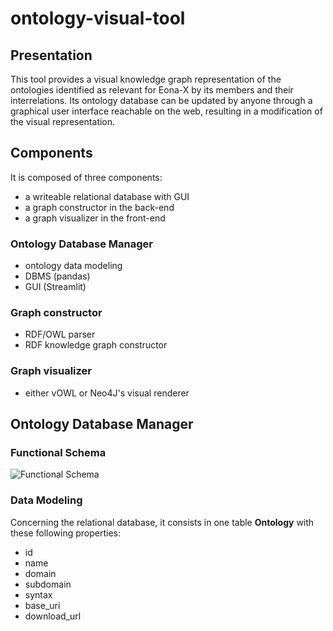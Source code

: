# ontology-visual-tool

## Presentation
This tool provides a visual knowledge graph representation of the ontologies identified as relevant for Eona-X by its members and their interrelations. Its ontology database can be updated by anyone through a graphical user interface reachable on the web, resulting in a modification of the visual representation.

## Components
It is composed of three components:
 + a writeable relational database with GUI
 + a graph constructor in the back-end
 + a graph visualizer in the front-end

### Ontology Database Manager
 + ontology data modeling
 + DBMS (pandas)
 + GUI (Streamlit)

### Graph constructor
 + RDF/OWL parser
 + RDF knowledge graph constructor

### Graph visualizer
 + either vOWL or Neo4J's visual renderer

## Ontology Database Manager

### Functional Schema
![Functional Schema](docs/20240808_data_quality_scoring_tool_python_project_architecture)

### Data Modeling
Concerning the relational database, it consists in one table **Ontology** with these following properties:
 + id
 + name
 + domain
 + subdomain
 + syntax
 + base_uri
 + download_url
